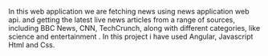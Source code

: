 
In this web application we are fetching news using news application web api. and getting the latest live news articles from a range of sources, including BBC News,
CNN, TechCrunch, along with different categories, like science and
entertainment . In this project i have used Angular, Javascript Html and Css. 
